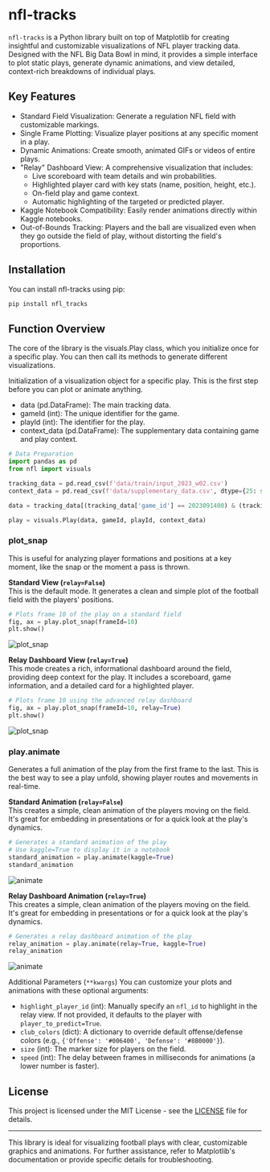 # nfl-tracks

`nfl-tracks` is a Python library built on top of Matplotlib for creating insightful and customizable visualizations of NFL player tracking data. Designed with the NFL Big Data Bowl in mind, it provides a simple interface to plot static plays, generate dynamic animations, and view detailed, context-rich breakdowns of individual plays.

## Key Features
* Standard Field Visualization: Generate a regulation NFL field with customizable markings.
* Single Frame Plotting: Visualize player positions at any specific moment in a play.
* Dynamic Animations: Create smooth, animated GIFs or videos of entire plays.
* "Relay" Dashboard View: A comprehensive visualization that includes:
  * Live scoreboard with team details and win probabilities.
  * Highlighted player card with key stats (name, position, height, etc.).
  * On-field play and game context.
  * Automatic highlighting of the targeted or predicted player.
* Kaggle Notebook Compatibility: Easily render animations directly within Kaggle notebooks.
* Out-of-Bounds Tracking: Players and the ball are visualized even when they go outside the field of play, without distorting the field's proportions.

## Installation
You can install nfl-tracks using pip:
```bash
pip install nfl_tracks
```

## Function Overview
The core of the library is the visuals.Play class, which you initialize once for a specific play. You can then call its methods to generate different visualizations.

Initialization of a visualization object for a specific play. This is the first step before you can plot or animate anything.

* data (pd.DataFrame): The main tracking data.
* gameId (int): The unique identifier for the game.
* playId (int): The identifier for the play.
* context_data (pd.DataFrame): The supplementary data containing game and play context.

```python
# Data Preparation
import pandas as pd
from nfl import visuals

tracking_data = pd.read_csv(f'data/train/input_2023_w02.csv')
context_data = pd.read_csv(f'data/supplementary_data.csv', dtype={25: str})

data = tracking_data[(tracking_data['game_id'] == 2023091400) & (tracking_data['play_id'] == 3438)]
```

```python
play = visuals.Play(data, gameId, playId, context_data)
```

### plot_snap

This is useful for analyzing player formations and positions at a key moment, like the snap or the moment a pass is thrown.

**Standard View (`relay=False`)** <br>
This is the default mode. It generates a clean and simple plot of the football field with the players' positions.

```python
# Plots frame 10 of the play on a standard field
fig, ax = play.plot_snap(frameId=10)
plt.show()
```
![plot_snap](outputs/snap.png)


**Relay Dashboard View (`relay=True`)** <br>
This mode creates a rich, informational dashboard around the field, providing deep context for the play. It includes a scoreboard, game information, and a detailed card for a highlighted player.

```python
# Plots frame 10 using the advanced relay dashboard
fig, ax = play.plot_snap(frameId=10, relay=True)
plt.show()
```
![plot_snap](outputs/snap_relay.png)

### play.animate

Generates a full animation of the play from the first frame to the last. This is the best way to see a play unfold, showing player routes and movements in real-time.

**Standard Animation (`relay=False`)** <br>
This creates a simple, clean animation of the players moving on the field. It's great for embedding in presentations or for a quick look at the play's dynamics.

```python
# Generates a standard animation of the play
# Use kaggle=True to display it in a notebook
standard_animation = play.animate(kaggle=True)
standard_animation
```
![animate](outputs/animate.gif)

**Relay Dashboard Animation (`relay=True`)** <br>
This creates a simple, clean animation of the players moving on the field. It's great for embedding in presentations or for a quick look at the play's dynamics.

```python
# Generates a relay dashboard animation of the play
relay_animation = play.animate(relay=True, kaggle=True)
relay_animation
```
![animate](outputs/animate_relay.gif)

Additional Parameters (`**kwargs`)
You can customize your plots and animations with these optional arguments:

* `highlight_player_id` (int): Manually specify an `nfl_id` to highlight in the relay view. If not provided, it defaults to the player with `player_to_predict=True`.
* `club_colors` (dict): A dictionary to override default offense/defense colors (e.g., `{'Offense': '#006400', 'Defense': '#8B0000'}`).
* `size` (int): The marker size for players on the field.
* `speed` (int): The delay between frames in milliseconds for animations (a lower number is faster).


## License
This project is licensed under the MIT License - see the [LICENSE](https://github.com/shammeer-s/nfl/blob/master/LICENSE) file for details.

---
This library is ideal for visualizing football plays with clear, customizable graphics and animations. For further assistance, refer to Matplotlib's documentation or provide specific details for troubleshooting.